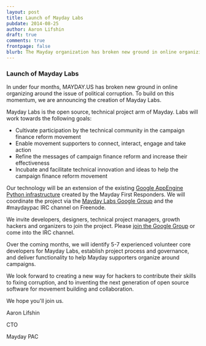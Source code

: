 ```yaml
---
layout: post
title: Launch of Mayday Labs
pubdate: 2014-08-25
author: Aaron Lifshin
draft: true
comments: true
frontpage: false
blurb: The Mayday organization has broken new ground in online organizing of activists around the issue of corruption.  To build on this momentum, we are announcing the creation of Mayday Labs.
---
```


### Launch of Mayday Labs

In under four months, MAYDAY.US has broken new ground in online organizing around the issue of political corruption.  To build on this momentum, we are announcing the creation of Mayday Labs.

Mayday Labs is the open source, technical project arm of Mayday.  Labs will work towards the following goals:

 - Cultivate participation by the technical community in the campaign finance reform
movement
 - Enable movement supporters to connect, interact, engage and take action
 - Refine the messages of campaign finance reform and increase their effectiveness
 - Incubate and facilitate technical innovation and ideas to help the campaign finance reform
movement

Our technology will be an extension of the existing [Google AppEngine Python infrastructure](https://github.com/MayOneUS/wiki/wiki/Developer-Information) created by the Mayday First Responders.  We will coordinate the project via the [Mayday Labs Google Group](https://groups.google.com/forum/#!forum/mayday-labs) and the #maydaypac IRC channel on Freenode.

We invite developers, designers, technical project managers, growth hackers and organizers to join the project.  Please [join the Google Group](https://groups.google.com/forum/#!forum/mayday-labs) or come into the IRC channel.

Over the coming months, we will identify 5-7 experienced volunteer core developers for Mayday Labs, establish project process and governance, and deliver functionality to help Mayday supporters organize around campaigns.

We look forward to creating a new way for hackers to contribute their skills to fixing corruption, and to inventing the next generation of open source software for movement building and collaboration.

We hope you'll join us.

Aaron Lifshin

CTO

Mayday PAC
